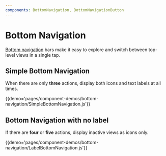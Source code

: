 ```yaml
---
components: BottomNavigation, BottomNavigationButton
---
```


# Bottom Navigation

[Bottom navigation](https://material.google.com/components/bottom-navigation.html) bars make it easy to explore and switch between top-level views in a single tap.

## Simple Bottom Navigation
When there are only **three** actions, display both icons and text labels at all times.

{{demo='pages/component-demos/bottom-navigation/SimpleBottomNavigation.js'}}

## Bottom Navigation with no label

If there are **four** or **five** actions, display inactive views as icons only.

{{demo='pages/component-demos/bottom-navigation/LabelBottomNavigation.js'}}
